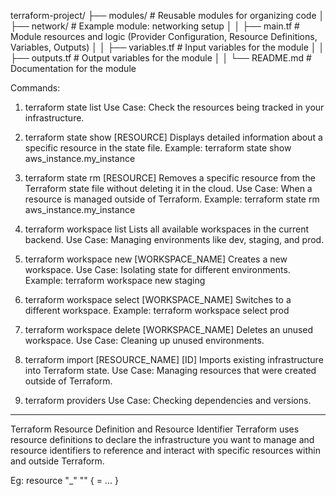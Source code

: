 terraform-project/
├── modules/                     # Reusable modules for organizing code 
│   ├── network/                 # Example module: networking setup
│   │   ├── main.tf              # Module resources and logic (Provider Configuration, Resource Definitions, Variables, Outputs)
│   │   ├── variables.tf         # Input variables for the module
│   │   ├── outputs.tf           # Output variables for the module
│   │   └── README.md            # Documentation for the module




Commands:

1. terraform state list
Use Case: Check the resources being tracked in your infrastructure.

2. terraform state show [RESOURCE]
Displays detailed information about a specific resource in the state file.
Example: terraform state show aws_instance.my_instance


3. terraform state rm [RESOURCE]
Removes a specific resource from the Terraform state file without deleting it in the cloud.
Use Case: When a resource is managed outside of Terraform.
Example: terraform state rm aws_instance.my_instance



4. terraform workspace list
Lists all available workspaces in the current backend.
Use Case: Managing environments like dev, staging, and prod.


5. terraform workspace new [WORKSPACE_NAME]
Creates a new workspace.
Use Case: Isolating state for different environments.
Example: terraform workspace new staging

6. terraform workspace select [WORKSPACE_NAME]
Switches to a different workspace.
Example: terraform workspace select prod

7. terraform workspace delete [WORKSPACE_NAME]
Deletes an unused workspace.
Use Case: Cleaning up unused environments.


8. terraform import [RESOURCE_NAME] [ID]
Imports existing infrastructure into Terraform state.
Use Case: Managing resources that were created outside of Terraform.


9. terraform providers
Use Case: Checking dependencies and versions.



------------------------------------------------------------------------------------------------------------------------------------------------------------------------------------------------------------------

Terraform Resource Definition and Resource Identifier
Terraform uses resource definitions to declare the infrastructure you want to manage and resource identifiers to reference and interact with specific resources within and outside Terraform.

Eg: resource "<provider>_<type>" "<name>" {
  <key> = <value>
  ...
}









